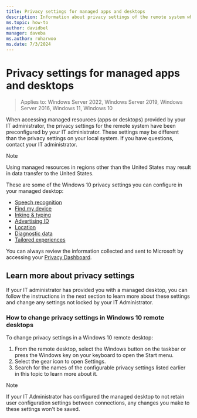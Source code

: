 ```yaml
---
title: Privacy settings for managed apps and desktops
description: Information about privacy settings of the remote system when using managed apps and desktops.
ms.topic: how-to
author: davidbel
manager: daveba
ms.author: roharwoo
ms.date: 7/3/2024
---
```

# Privacy settings for managed apps and desktops

>Applies to: Windows Server 2022, Windows Server 2019, Windows Server 2016, Windows 11, Windows 10

When accessing managed resources (apps or desktops) provided by your IT administrator, the privacy settings for the remote system have been preconfigured by your IT administrator. These settings may be different than the privacy settings on your local system. If you have questions, contact your IT administrator.

>[!NOTE]
>Using managed resources in regions other than the United States may result in data transfer to the United States.

These are some of the Windows 10 privacy settings you can configure in your managed desktop:

- [Speech recognition](https://go.microsoft.com/fwlink/?linkid=874646)
- [Find my device](https://go.microsoft.com/fwlink/?linkid=533063)
- [Inking & typing](https://go.microsoft.com/fwlink/?linkid=874646)
- [Advertising ID](https://go.microsoft.com/fwlink/?linkid=838419)
- [Location](https://go.microsoft.com/fwlink/?linkid=529987)
- [Diagnostic data](https://go.microsoft.com/fwlink/?linkid=614828)
- [Tailored experiences](https://go.microsoft.com/fwlink/?linkid=614828)

You can always review the information collected and sent to Microsoft by accessing your [Privacy Dashboard](https://go.microsoft.com/fwlink/?linkid=864206).

## Learn more about privacy settings

If your IT administrator has provided you with a managed desktop, you can follow the instructions in the next section to learn more about these settings and change any settings not locked by your IT Administrator.

### How to change privacy settings in Windows 10 remote desktops

To change privacy settings in a Windows 10 remote desktop:

1. From the remote desktop, select the Windows button on the taskbar or press the Windows key on your keyboard to open the Start menu.
2. Select the gear icon to open Settings.
3. Search for the names of the configurable privacy settings listed earlier in this topic to learn more about it.

>[!NOTE]
> If your IT Administrator has configured the managed desktop to not retain user configuration settings between connections, any changes you make to these settings won't be saved.
